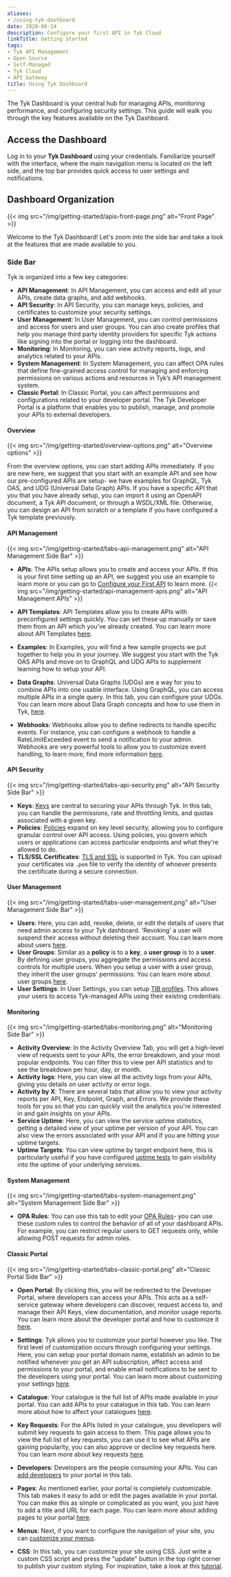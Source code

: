 ```yaml
---
aliases:
- /using-tyk-dashboard
date: 2020-06-24
description: Configure your first API in Tyk Cloud
linkTitle: Getting Started
tags:
- Tyk API Management
- Open Source
- Self-Managed
- Tyk Cloud
- API Gateway
title: Using Tyk Dashboard
---
```


The Tyk Dashboard is your central hub for managing APIs, monitoring performance, and configuring security settings. This guide will walk you through the key features available on the Tyk Dashboard.

## Access the Dashboard

Log in to your **Tyk Dashboard** using your credentials. Familiarize yourself with the interface, where the main navigation menu is located on the left side, and the top bar provides quick access to user settings and notifications.

## Dashboard Organization
{{< img src="/img/getting-started/apis-front-page.png" alt="Front Page" >}}


Welcome to the Tyk Dashboard! Let's zoom into the side bar and take a look at the features that are made available to you.

### Side Bar
Tyk is organized into a few key categories:
* **API Management**: In API Management, you can access and edit all your APIs, create data graphs, and add webhooks.
* **API Security**: In API Security, you can manage keys, policies, and certificates to customize your security settings. 
* **User Management**: In User Management, you can control permissions and access for users and user groups. You can also create profiles that help you manage third party identity providers for specific Tyk actions like signing into the portal or logging into the dashboard.
* **Monitoring**: In Monitoring, you can view activity reports, logs, and analytics related to your APIs.
* **System Management**: In System Management, you can affect OPA rules that define fine-grained access control for managing and enforcing permissions on various actions and resources in Tyk’s API management system.
* **Classic Portal**: In Classic Portal, you can affect permissions and configurations related to your developer portal. The Tyk Developer Portal is a platform that enables you to publish, manage, and promote your APIs to external developers.


#### Overview
{{< img src="/img/getting-started/overview-options.png" alt="Overview options" >}}

From the overview options, you can start adding APIs immediately. 
If you are new here, we suggest that you start with an example API and see how our pre-configured APIs are setup- we have examples for GraphQL, Tyk OAS, and UDG (Universal Data Graph) APIs. If you have a specific API that you that you have already setup, you can import it using an OpenAPI document, a Tyk API document, or through a WSDL/XML file. 
Otherwise, you can design an API from scratch or a template if you have configured a Tyk template previously.



#### API Management
{{< img src="/img/getting-started/tabs-api-management.png" alt="API Management Side Bar" >}}

* **APIs**: The APIs setup allows you to create and access your APIs. If this is your first time setting up an API, we suggest you use an example to learn more or you can go to [Configure your First API](/getting-started/configure-first-api) to learn more.
{{< img src="/img/getting-started/api-management-apis.png" alt="API Management APIs" >}}

* **API Templates**: API Templates allow you to create APIs with preconfigured settings quickly. You can set these up manually or save them from an API which you've already created. You can learn more about API Templates [here](/api-management/dashboard-configuration#governance-using-api-templates).

* **Examples**: In Examples, you will find a few sample projects we put together to help you in your journey. We suggest you start with the Tyk OAS APIs and move on to GraphQL and UDG APIs to supplement learning how to setup your API.

* **Data Graphs**: Universal Data Graphs (UDGs) are a way for you to combine APIs into one usable interface. Using GraphQL, you can access multiple APIs in a single query. In this tab, you can configure your UDGs. You can learn more about Data Graph concepts and how to use them in Tyk, [here](/universal-data-graph/).

* **Webhooks**: Webhooks allow you to define redirects to handle specific events. For instance, you can configure a webhook to handle a RateLimitExceeded event to send a notification to your admin. Webhooks are very powerful tools to allow you to customize event handling, to learn more, find more information [here](/basic-config-and-security/report-monitor-trigger-events/webhooks).

#### API Security
{{< img src="/img/getting-started/tabs-api-security.png" alt="API Security Side Bar" >}}

* **Keys**: [Keys](/api-management/policies#access-key-level-security) are central to securing your APIs through Tyk. In this tab, you can handle the permissions, rate and throttling limits, and quotas associated with a given key. 
* **Policies**: [Policies](/api-management/policies) expand on key level security, allowing you to configure granular control over API access. Using policies, you govern which users or applications can access particular endpoints and what they're allowed to do. 
* **TLS/SSL Certificates**:  [TLS and SSL](/api-management/certificates) is supported in Tyk. You can upload your certificates via `.pem` file to verify the identity of whoever presents the certificate during a secure connection.


#### User Management
{{< img src="/img/getting-started/tabs-user-management.png" alt="User Management Side Bar" >}}

* **Users**: Here, you can add, revoke, delete, or edit the details of users that need admin access to your Tyk dashboard. 'Revoking' a user will suspend their access without deleting their account. You can learn more about users [here](/tyk-dashboard-api/users).
* **User Groups**: Similar as a **policy** is to a **key**, a **user group** is to a **user**. By defining user groups, you aggregate the permissions and access controls for multiple users. When you setup a user with a user group, they inherit the user groups' permissions. You can learn more about user groups [here](/api-management/dashboard-configuration#user-groups-api).
* **User Settings**: In User Settings, you can setup [TIB profiles](/api-management/external-service-integration#exploring-tib-profiles). This allows your users to access Tyk-managed APIs using their existing credentials.

#### Monitoring
{{< img src="/img/getting-started/tabs-monitoring.png" alt="Monitoring Side Bar" >}}

* **Activity Overview**: In the Activity Overview Tab, you will get a high-level view of requests sent to your APIs, the error breakdown, and your most popular endpoints. You can filter this to view per API statistics and to see the breakdown per hour, day, or month.
* **Activity logs**: Here, you can view all the activity logs from your APIs, giving you details on user activity or error logs. 
* **Activity by X**: There are several tabs that allow you to view your activity reports per API, Key, Endpoint, Graph, and Errors. We provide these tools for you so that you can quickly visit the analytics you're interested in and gain insights on your APIs. 
* **Service Uptime**: Here, you can view the service uptime statistics, getting a detailed view of your uptime per version of your API. You can also view the errors associated with your API and if you are hitting your uptime targets.
* **Uptime Targets**: You can view uptime by target endpoint here, this is particularly useful if you have configured [uptime tests](/tyk-self-managed#conduct-uptime-tests) to gain visibility into the uptime of your underlying services.



#### System Management
{{< img src="/img/getting-started/tabs-system-management.png" alt="System Management Side Bar" >}}

* **OPA Rules**: You can use this tab to edit your [OPA Rules](/tyk-dashboard/open-policy-agent/)- you can use these custom rules to control the behavior of all of your dashboard APIs. For example, you can restrict regular users to GET requests only, while allowing POST requests for admin roles. 


#### Classic Portal
{{< img src="/img/getting-started/tabs-classic-portal.png" alt="Classic Portal Side Bar" >}}

* **Open Portal**: By clicking this, you will be redirected to the Developer Portal, where developers can access your APIs. This acts as a self-service gateway where developers can discover, request access to, and manage their API Keys, view documentation, and monitor usage reports. You can learn more about the developer portal and how to customize it [here](/tyk-developer-portal/customise/).

* **Settings**: Tyk allows you to customize your portal however you like. The first level of customization occurs through configuring your settings. Here, you can setup your portal domain name, establish an admin to be notified whenever you get an API subscription, affect access and permissions to your portal, and enable email notifications to be sent to the developers using your portal. You can learn more about customizing your settings [here](/tyk-developer-portal/customise/customize-api-visibility/).
* **Catalogue**: Your catalogue is the full list of APIs made available in your portal. You can add APIs to your catalogue in this tab. You can learn more about how to affect your catalogues [here](/tyk-stack/tyk-developer-portal/enterprise-developer-portal/managing-access/manage-catalogues/).
* **Key Requests**: For the APIs listed in your catalogue, you developers will submit key requests to gain access to them. This page allows you to view the full list of key requests, you can use it to see what APIs are gaining popularity, you can also approve or decline key requests here. You can learn more about key requests [here](/tyk-developer-portal/tyk-portal-classic/key-requests/).
* **Developers**: Developers are the people consuming your APIs. You can [add developers](/tyk-developer-portal/tyk-portal-classic/developer-profiles/) to your portal in this tab.
* **Pages**: As mentioned earlier, your portal is completely customizable. This tab makes it easy to add or edit the pages available in your portal. You can make this as simple or complicated as you want, you just have to add a title and URL for each page. You can learn more about adding pages to your portal [here](/tyk-stack/tyk-developer-portal/enterprise-developer-portal/customise-enterprise-portal/full-customisation/edit-manage-page-content/).
* **Menus**: Next, if you want to configure the navigation of your site, you can [customize your menus](/tyk-developer-portal/tyk-portal-classic/customise/changing-the-navigation/).
* **CSS**: In this tab, you can customize your site using CSS. Just write a custom CSS script and press the "update" button in the top right corner to publish your custom styling. For inspiration, take a look at this [tutorial](/tyk-developer-portal/tyk-portal-classic/customise/customising-using-dashboard/).

